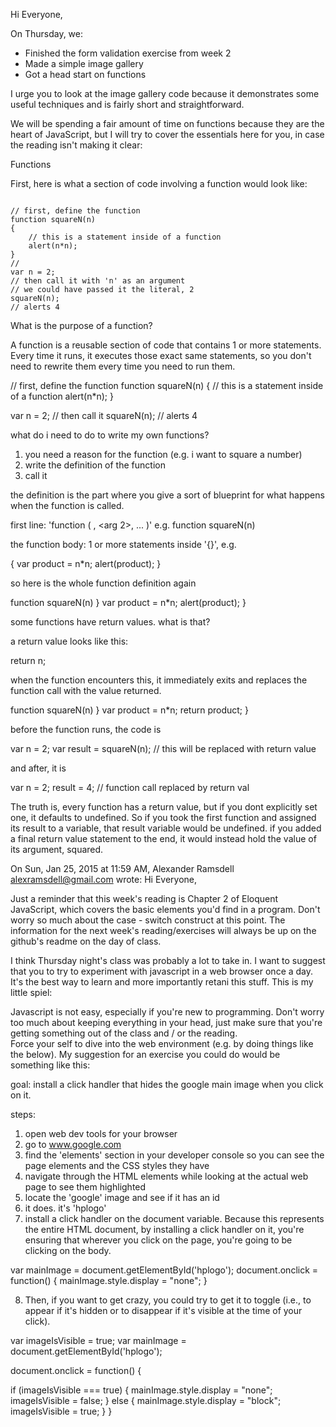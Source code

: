 Hi Everyone, 

On  Thursday, we:

+ Finished the form validation exercise from week 2
+ Made a simple image gallery
+ Got a head start on functions

I urge you to look at the image gallery code because it demonstrates some useful techniques and is fairly short and straightforward. 

We will be spending a fair amount of time on functions because they are the heart of JavaScript, but I will try to cover the essentials here for you, in case the reading isn't making it clear:

Functions

First, here is what a section of code involving a function would look like:

~~~~~~~~~~~~~~~~~~~~~~~~~~~~~~~~~~~~~~~~~~~~~~~~~~~~~~

// first, define the function
function squareN(n)
{
    // this is a statement inside of a function
    alert(n*n);
}
// 
var n = 2;
// then call it with 'n' as an argument
// we could have passed it the literal, 2
squareN(n);
// alerts 4

~~~~~~~~~~~~~~~~~~~~~~~~~~~~~~~~~~~~~~~~~~~~~~~~~~~~~~

What is the purpose of a function?

A function is a reusable section of code that contains 1 or more statements. Every time it runs, it executes those exact same statements, so you don't need to rewrite them every time you need to run them. 


// first, define the function
function squareN(n)
{
    // this is a statement inside of a function
    alert(n*n);
}

var n = 2;
// then call it
squareN(n);
// alerts 4

what do i need to do to write my own functions?

1. you need a reason for the function (e.g. i want to square a number)
2. write the definition of the function
2. call it

the definition is the part where you give a sort of blueprint for what happens when the function is called. 

first line: 'function <name> ( <arg1>, <arg 2>, ... )'
e.g. function squareN(n)

the function body: 1 or more statements inside '{}', e.g.

{
   var product = n*n;
   alert(product);
}

so here is the whole function definition again

function squareN(n)
}
   var product = n*n;
   alert(product);
}

some functions have return values. what is that?

a return value looks like this:

return n;

when the function encounters this, it immediately exits and replaces the function call with the value returned.

function squareN(n)
}
   var product = n*n;
   return product;
}

before the function runs, the code is

var n = 2;
var result = squareN(n); // this will be replaced with return value

and after, it is

var n = 2;
result = 4; // function call replaced by return val


The truth is, every function has a return value, but if you dont explicitly set one, it defaults to undefined. So if you took the first function and assigned its result to a variable, that result variable would be undefined.  if you added a final return value statement to the end, it would instead hold the value of its argument, squared.

On Sun, Jan 25, 2015 at 11:59 AM, Alexander Ramsdell <alexramsdell@gmail.com> wrote:
Hi Everyone,

Just a reminder that this week's reading is Chapter 2 of Eloquent JavaScript, which covers the basic elements you'd find in a program.  Don't worry so much about the case - switch construct at this point.  The information for the next week's reading/exercises will always be up on the github's readme on the day of class.

I think Thursday night's class was probably a lot to take in.  I want to suggest that you to try to experiment with javascript in a web browser once a day.  It's the best way to learn and more importantly retani this stuff.  This is my little spiel:

Javascript is not easy, especially if you're new to programming.
Don't worry too much about keeping everything in your head, just make sure that you're getting something out of the class and / or the reading.  
Force your self to dive into the web environment (e.g.  by doing things like the below).
My suggestion for an exercise you could do would be something like this:

goal: install a click handler that hides the google main image when you click on it.

steps:
1. open web dev tools for your browser
2. go to www.google.com
3. find the 'elements' section in your developer console so you can see the page elements and the CSS styles they have
4. navigate through the HTML elements while looking at the actual web page to see them highlighted
5. locate the 'google' image and see if it has an id
6. it does. it's 'hplogo'
7.  install a click handler on the document variable.  Because this represents the entire HTML document, by installing a click handler on it, you're ensuring that wherever you click on the page, you're going to be clicking on the body. 

var mainImage = document.getElementById('hplogo');
document.onclick = function() {
  mainImage.style.display = "none";
}

8. Then, if you want to get crazy, you could try to get it to toggle (i.e., to appear if it's hidden or to disappear if it's visible at the time of your click).

var imageIsVisible = true;
var mainImage = document.getElementById('hplogo');

document.onclick = function() {
  
  if (imageIsVisible === true)
  {
    mainImage.style.display = "none";
    imageIsVisible = false;
  }
  else
  {
    mainImage.style.display = "block";
    imageIsVisible = true;
  }
}
